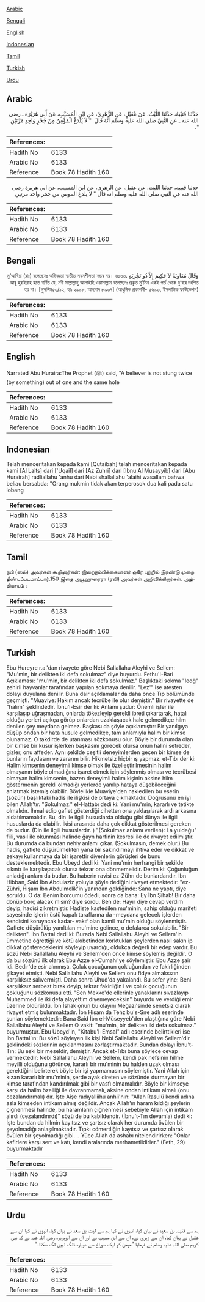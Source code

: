 [Arabic](#arabic)

[Bengali](#bengali)

[English](#english)

[Indonesian](#indonesian)

[Tamil](#tamil)

[Turkish](#turkish)

[Urdu](#urdu)

## Arabic


<div dir="rtl" lang="ar" style={{fontSize:'larger',backgroundColor:'#f8f9fa',padding:20}}>
حَدَّثَنَا قُتَيْبَةُ، حَدَّثَنَا اللَّيْثُ، عَنْ عُقَيْلٍ، عَنِ الزُّهْرِيِّ، عَنِ ابْنِ الْمُسَيَّبِ، عَنْ أَبِي هُرَيْرَةَ ـ رضى الله عنه ـ عَنِ النَّبِيِّ صلى الله عليه وسلم أَنَّهُ قَالَ ‏ "‏ لاَ يُلْدَغُ الْمُؤْمِنُ مِنْ جُحْرٍ وَاحِدٍ مَرَّتَيْنِ ‏"‏‏.‏
</div>
<div style={{backgroundColor:'#f8f9fa',padding:20, marginBottom: 10}}><table> <thead> <tr> <th>References:</th> <th></th> </tr> </thead> <tbody><tr><td>Hadith No</td><td>6133</td></tr><tr><td>Arabic No</td><td>6133</td></tr><tr><td>Reference</td><td>Book 78 Hadith 160</td></tr></tbody></table></div>


<div dir="rtl" lang="ar" style={{fontSize:'larger',backgroundColor:'#f8f9fa',padding:20}}>
حدثنا قتيبة، حدثنا الليث، عن عقيل، عن الزهري، عن ابن المسيب، عن ابي هريرة رضى الله عنه عن النبي صلى الله عليه وسلم انه قال " لا يلدغ المومن من جحر واحد مرتين
</div>
<div style={{backgroundColor:'#f8f9fa',padding:20, marginBottom: 10}}><table> <thead> <tr> <th>References:</th> <th></th> </tr> </thead> <tbody><tr><td>Hadith No</td><td>6133</td></tr><tr><td>Arabic No</td><td>6133</td></tr><tr><td>Reference</td><td>Book 78 Hadith 160</td></tr></tbody></table></div>

## Bengali


<div dir="rtl" lang="bn" style={{fontSize:'larger',backgroundColor:'#f8f9fa',padding:20}}>
وَقَالَ مُعَاوِيَةُ لاَ حَكِيمَ إِلاَّ ذُو تَجْرِبَةٍ মু‘আবিয়া (রাঃ) বলেছেনঃ অভিজ্ঞতা ব্যতীত সহনশীলতা সম্ভব নয়। ৬১৩৩. আবূ হুরাইরাহ হতে বর্ণিত যে, নবী সাল্লাল্লাহু আলাইহি ওয়াসাল্লাম বলেছেনঃ প্রকৃত মু’মিন একই গর্ত থেকে দু’বার দংশিত হয় না। [মুসলিম৫৩/১২, হাঃ ২৯৯৮, আহমাদ ৮৯৩৭] (আধুনিক প্রকাশনী- ৫৬৯৩, ইসলামিক ফাউন্ডেশন)
</div>
<div style={{backgroundColor:'#f8f9fa',padding:20, marginBottom: 10}}><table> <thead> <tr> <th>References:</th> <th></th> </tr> </thead> <tbody><tr><td>Hadith No</td><td>6133</td></tr><tr><td>Arabic No</td><td>6133</td></tr><tr><td>Reference</td><td>Book 78 Hadith 160</td></tr></tbody></table></div>

## English


<div dir="ltr" lang="en" style={{fontSize:'larger',backgroundColor:'#f8f9fa',padding:20}}>
Narrated Abu Huraira:The Prophet (ﷺ) said, "A believer is not stung twice (by something) out of one and the same hole
</div>
<div style={{backgroundColor:'#f8f9fa',padding:20, marginBottom: 10}}><table> <thead> <tr> <th>References:</th> <th></th> </tr> </thead> <tbody><tr><td>Hadith No</td><td>6133</td></tr><tr><td>Arabic No</td><td>6133</td></tr><tr><td>Reference</td><td>Book 78 Hadith 160</td></tr></tbody></table></div>

## Indonesian


<div dir="ltr" lang="id" style={{fontSize:'larger',backgroundColor:'#f8f9fa',padding:20}}>
Telah menceritakan kepada kami [Qutaibah] telah menceritakan kepada kami [Al Laits] dari ['Uqail] dari [Az Zuhri] dari [Ibnu Al Musayyib] dari [Abu Hurairah] radliallahu 'anhu dari Nabi shallallahu 'alaihi wasallam bahwa beliau bersabda: "Orang mukmin tidak akan terperosok dua kali pada satu lobang
</div>
<div style={{backgroundColor:'#f8f9fa',padding:20, marginBottom: 10}}><table> <thead> <tr> <th>References:</th> <th></th> </tr> </thead> <tbody><tr><td>Hadith No</td><td>6133</td></tr><tr><td>Arabic No</td><td>6133</td></tr><tr><td>Reference</td><td>Book 78 Hadith 160</td></tr></tbody></table></div>

## Tamil


<div dir="ltr" lang="ta" style={{fontSize:'larger',backgroundColor:'#f8f9fa',padding:20}}>
நபி (ஸல்) அவர்கள் கூறினார்கள்: இறைநம்பிக்கையாளர் ஒரே புற்றில் இரண்டு முறை தீண்டப்படமாட்டார்.150 இதை அபூஹுரைரா (ரலி) அவர்கள் அறிவிக்கிறார்கள். அத்தியாயம் :
</div>
<div style={{backgroundColor:'#f8f9fa',padding:20, marginBottom: 10}}><table> <thead> <tr> <th>References:</th> <th></th> </tr> </thead> <tbody><tr><td>Hadith No</td><td>6133</td></tr><tr><td>Arabic No</td><td>6133</td></tr><tr><td>Reference</td><td>Book 78 Hadith 160</td></tr></tbody></table></div>

## Turkish


<div dir="ltr" lang="tr" style={{fontSize:'larger',backgroundColor:'#f8f9fa',padding:20}}>
Ebu Hureyre r.a.'dan rivayete göre Nebi Sallallahu Aleyhi ve Sellem: "Mu'min, bir delikten iki defa sokulmaz" diye buyurdu. Fethu'l-Bari Açıklaması: "mu'min, bir delikten iki defa sokulmaz." Başlıktaki sokma "ledğ" zehirli hayvanlar tarafından yapılan sokmaya denilir. "Lez'" ise ateşten dolayı duyulana denilir. Buna dair açıklamalar da daha önce Tıp bölümünde geçmişti. "Muaviye: Hakım ancak tecrübe ile olur demiştir." Bir rivayette de "halım" şeklindedir. İbnu'l-Esir der ki: Anlamı şudur: Önemli işler ile karşılaşıp uğraşmadan, onlarda tökezleyip gerekli ibreti çıkartarak, hatalı olduğu yerleri açıkça görüp onlardan uzaklaşacak hale gelmedikçe hilm denilen şey meydana gelmez. Başkası da şöyle açıklamıştır: Bir yanılgıya düşüp ondan bir hata husule gelmedikçe, tam anlamıyla halim bir kimse olunamaz. O takdirde de utanması sözkonusu olur. Böyle bir durumda olan bir kimse bir kusur işlerken başkasını görecek olursa onun halini setreder, gizler, onu affeder. Aynı şekilde çeşitli deneyimlerden geçen bir kimse de bunların faydasını ve zararını bilir. Hikmetsiz hiçbir ış yapmaz. et-Tıbı der ki: Halim kimsenin deneyimli kimse olmak ile özelleştirilmesinin halim olmayanın böyle olmadığına işaret etmek için söylenmiş olması ve tecrübesi olmayan halim kimsenin, bazen deneyimli halım kişinin aksine hilm göstermenin gerekli olmadığı yerlerde yanılıp hataya düşebileceğini anlatmak istemiş olabilir. Böylelikle Muaviye'den nakledilen bu eserin (sözün) başlıktaki hadis ile ilişkisi de ortaya çıkmaktadır. Doğrusunu en iyi bilen Allah'tır. "Sokulmaz." el-Hattabı dedi ki: Yani mu'min, kararlı ve tetikte olmalıdır. İhmal edip gaflet gösterdiği cihetten ona yaklaşılarak ardı arkasına aldatılmamalıdır. Bu, din ile ilgili hususlarda olduğu gibi dünya ile ilgili hususlarda da olabilir. İkisi arasında daha çok dikkat gösterilmesi gereken de budur. (Din ile ilgili hususlardır. ) "(Sokulmaz anlamı verilen): La yuldeğu" fiili, vasıl ile okunması halinde ğayn harfinin kesresi ile de rivayet edilmiştir. Bu durumda da bundan nehiy anlamı çıkar. (Sokulmasın, demek olur.) Bu hadis, gaflete düşürülmekten yana bir sakındırmayı ihtiva eder ve dikkat ve zekayı kullanmaya da bir işarettir diyenlerin görüşleri de bunu desteklemektedir. Ebu Ubeyd dedi ki: Yani mu'min herhangi bir şekilde sıkıntı ile karşılaşacak olursa tekrar ona dönmemelidir. Derim ki: Çoğunluğun anladığı anlam da budur. Bu haberin ravisi ez-Zührı de bunlardandır. İbn Hibban, Said İbn Abdulaziz yoluyla şöyle dediğini rivayet etmektedir: "ez-Zühri, Hişam İbn Abdulmelik'in yanından geldiğinde: Sana ne yaptı, diye soruldu. O da: Benim borcumu ödedi, sonra da bana: Ey İbn Şihab! Bir daha dönüp borç alacak mısın? diye sordu. Ben de: Hayır diye cevap verdim deyip, hadisi zikretmiştir. Hadiste kastedilen mu'minin, sahip olduğu marifeti sayesinde işlerin üstü kapalı taraflarına da -meydana gelecek işlerden kendisini koruyacak kadar- vakıf olan kamil mu'min olduğu söylenmiştir. Gaflete düşürülüp yanıltılan mu'mine gelince, o defalarca sokulabilir. "Bir delikten". İbn Battal dedi ki: Burada Nebi Sallallahu Aleyhi ve Sellem'in ümmetine öğrettiği ve kötü akıbetinden korktukları şeylerden nasıl sakın ip dikkat göstereceklerini söyleyip uyardığı, oldukça değerli bir edep vardır. Bu sözü Nebi Sallallahu Aleyhi ve Sellem'den önce kimse söylemiş değildir. O da bu sözünü ilk olarak Ebu Azze el-Cumahı'ye söylemiştir. Ebu Azze şair idi. Bedir'de esir alınmıştı. Çoluk çocuğunun çokluğundan ve fakirliğinden şikayet etmişti. Nebi Sallallahu Aleyhi ve Sellem onu fidye almaksızın karşılıksız salıvermişti. Daha sonra Uhud'da yakalandı. Bu sefer yine: Beni karşılıksız serbest bırak deyip, tekrar fakirliğin i ve çoluk çocuğunun çokluğunu sözkonusu etti. "Sen Mekke'de ellerinle yanaklarını sıvazlayıp Muhammed ile iki defa alayettim diyemeyeceksin" buyurdu ve verdiği emir üzerine öldürüldü. İbn İshak onun bu olayını Meğazi'sinde senetsiz olarak rivayet etmiş bulunmaktadır. İbn Hişam da Tehzibu's-Sıre adlı eserinde şunları söylemektedir: Bana Said İbn el-Müseyyeb'den ulaştığına göre Nebi Sallallahu Aleyhi ve Sellem O vakit: "mu'min, bir delikten iki defa sokulmaz." buyurmuştur. Ebu Ubeyd'in, "Kitabu'l-Emsal" adlı eserinde belirttikleri ise İbn Battal'ın: Bu sözü söyleyen ilk kişi Nebi Sallallahu Aleyhi ve Sellem'dir şeklindeki sözlerinin açıklanmasını zorlaştırmaktadır. Bundan dolayı İbnu't-Tın: Bu eski bir meseldir, demiştir. Ancak et-Tıbı buna şöylece cevap vermektedir: Nebi Sallallahu Aleyhi ve Sellem, kendi pak nefsinin hilme meyilli olduğunu görünce, kararlı bir mu'minin bu halden uzak olması gerektiğini belirterek böyle bir işi yapmamasını söylemiştir. Yani Allah için kızan kararlı bir mu'minin, şerde ayak direten ve sözünde durmayan bir kimse tarafından kandırılmak gibi bir vasfı olmamalıdır. Böyle bir kimseye karşı da hallm özelliği ile davranmamalı, aksine ondan intikam almalı (onu cezalandırmalı) dır. İşte Aişe radıyalliihu anhii'nın: "Allah Rasulü kendi adına asla kimseden intikam almış değildir. Ancak Allah'ın haram kıldığı şeylerin çiğnenmesi halinde, bu haramların çiğnenmesi sebebiyle Allah için intikam alırdı (cezalandırırdı)" sözü de bu kabildendir. (İbnu't-Tın devamla) dedi ki: İşte bundan da hilmin kayıtsız ve şartsız olarak her durumda övülen bir şeyolmadığı anlaşılmaktadır. Tıpkı cömertliğin kayıtsız ve şartsız olarak övülen bir şeyolmadığı gibi. .. Yüce Allah da ashabı nitelendirirken: "Onlar kafirlere karşı sert ve katı, kendi aralarında merhametlidirler." (Feth, 29) buyurmaktadır
</div>
<div style={{backgroundColor:'#f8f9fa',padding:20, marginBottom: 10}}><table> <thead> <tr> <th>References:</th> <th></th> </tr> </thead> <tbody><tr><td>Hadith No</td><td>6133</td></tr><tr><td>Arabic No</td><td>6133</td></tr><tr><td>Reference</td><td>Book 78 Hadith 160</td></tr></tbody></table></div>

## Urdu


<div dir="rtl" lang="ur" style={{fontSize:'larger',backgroundColor:'#f8f9fa',padding:20}}>
ہم سے قتیبہ بن سعید نے بیان کیا، انہوں نے کہا ہم سے لیث بن سعد نے بیان کیا، انہوں نے کہا ان سے عقیل نے بیان کیا، ان سے زہری نے، ان سے ابن مسیب نے اور ان سے ابوہریرہ رضی اللہ عنہ نے کہ نبی کریم صلی اللہ علیہ وسلم نے فرمایا ”مومن کو ایک سوراخ سے دوبارہ ڈنگ نہیں لگ سکتا۔“
</div>
<div style={{backgroundColor:'#f8f9fa',padding:20, marginBottom: 10}}><table> <thead> <tr> <th>References:</th> <th></th> </tr> </thead> <tbody><tr><td>Hadith No</td><td>6133</td></tr><tr><td>Arabic No</td><td>6133</td></tr><tr><td>Reference</td><td>Book 78 Hadith 160</td></tr></tbody></table></div>